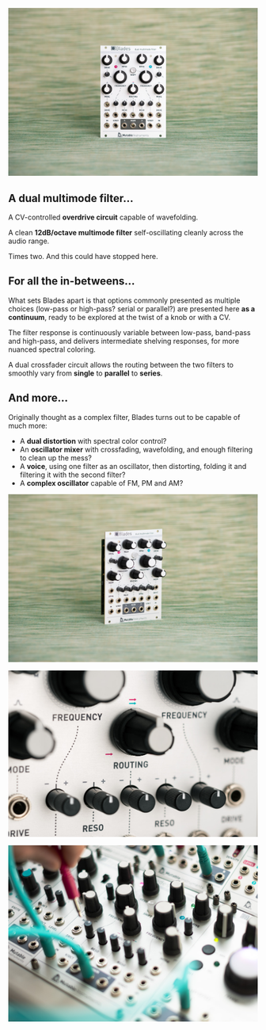 ![](images/gallery/blades1.jpg)

## A dual multimode filter...

A CV-controlled **overdrive circuit** capable of wavefolding.

A clean **12dB/octave multimode filter** self-oscillating cleanly across the audio range.

Times two. And this could have stopped here.

## For all the in-betweens...

What sets Blades apart is that options commonly presented as multiple choices (low-pass or high-pass? serial or parallel?) are presented here **as a continuum**, ready to be explored at the twist of a knob or with a CV.

The filter response is continuously variable between low-pass, band-pass and high-pass, and delivers intermediate shelving responses, for more nuanced spectral coloring.

A dual crossfader circuit allows the routing between the two filters to smoothly vary from **single** to **parallel** to **series**.

## And more...

Originally thought as a complex filter, Blades turns out to be capable of much more:

* A **dual distortion** with spectral color control?
* An **oscillator mixer** with crossfading, wavefolding, and enough filtering to clean up the mess?
* A **voice**, using one filter as an oscillator, then distorting, folding it and filtering it with the second filter?
* A **complex oscillator** capable of FM, PM and AM?

![](images/gallery/blades2.jpg)

![](images/gallery/blades3.jpg)

![](images/gallery/blades4.jpg)